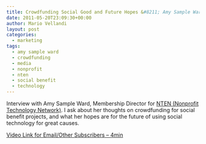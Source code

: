 ```yaml
---
title: Crowdfunding Social Good and Future Hopes &#8211; Amy Sample Ward, NTEN
date: 2011-05-20T23:09:30+00:00
author: Mario Vellandi
layout: post
categories:
  - marketing
tags:
  - amy sample ward
  - crowdfunding
  - media
  - nonprofit
  - nten
  - social benefit
  - technology
---
```

Interview with Amy Sample Ward, Membership Director for [NTEN (Nonprofit Technology Network)](http://www.nten.org/). I ask about her thoughts on crowdfunding for social benefit projects, and what her hopes are for the future of using social technology for great causes.

[Video Link for Email/Other Subscribers &#8211; 4min](http://vimeo.com/23450522)
